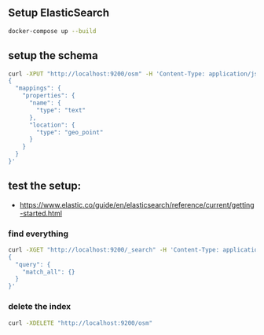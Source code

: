 ## Setup ElasticSearch

```bash
docker-compose up --build
```

## setup the schema

```bash
curl -XPUT "http://localhost:9200/osm" -H 'Content-Type: application/json' -d'
{
  "mappings": {
    "properties": {
      "name": {
        "type": "text"
      },
      "location": {
        "type": "geo_point"
      }
    }
  }
}'
```

## test the setup:

- https://www.elastic.co/guide/en/elasticsearch/reference/current/getting-started.html

### find everything

```bash
curl -XGET "http://localhost:9200/_search" -H 'Content-Type: application/json' -d'
{
  "query": {
    "match_all": {}
  }
}'
```

### delete the index

```bash
curl -XDELETE "http://localhost:9200/osm"
```

